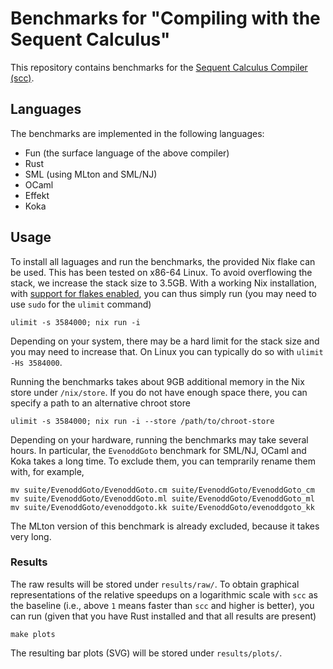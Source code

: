 # Benchmarks for "Compiling with the Sequent Calculus"

This repository contains benchmarks for the [Sequent Calculus Compiler (scc)](https://github.com/SequentCalculus/sequent-calculus-compiler/).

## Languages

The benchmarks are implemented in the following languages:

* Fun (the surface language of the above compiler)
* Rust
* SML (using MLton and SML/NJ)
* OCaml
* Effekt
* Koka

## Usage

To install all laguages and run the benchmarks, the provided Nix flake can be used.
This has been tested on x86-64 Linux.
To avoid overflowing the stack, we increase the stack size to 3.5GB.
With a working Nix installation, with [support for flakes enabled](https://nixos.wiki/wiki/flakes), you can thus simply run (you may need to use `sudo` for the `ulimit` command)

```
ulimit -s 3584000; nix run -i
```

Depending on your system, there may be a hard limit for the stack size and you may need to increase that.
On Linux you can typically do so with `ulimit -Hs 3584000`.

Running the benchmarks takes about 9GB additional memory in the Nix store under `/nix/store`.
If you do not have enough space there, you can specify a path to an alternative chroot store

```
ulimit -s 3584000; nix run -i --store /path/to/chroot-store
```

Depending on your hardware, running the benchmarks may take several hours.
In particular, the `EvenoddGoto` benchmark for SML/NJ, OCaml and Koka takes a long time.
To exclude them, you can temprarily rename them with, for example,

```
mv suite/EvenoddGoto/EvenoddGoto.cm suite/EvenoddGoto/EvenoddGoto_cm
mv suite/EvenoddGoto/EvenoddGoto.ml suite/EvenoddGoto/EvenoddGoto_ml
mv suite/EvenoddGoto/evenoddgoto.kk suite/EvenoddGoto/evenoddgoto_kk
```

The MLton version of this benchmark is already excluded, because it takes very long.

### Results

The raw results will be stored under `results/raw/`.
To obtain graphical representations of the relative speedups on a logarithmic scale with `scc` as the baseline (i.e., above `1` means faster than `scc` and higher is better), you can run (given that you have Rust installed and that all results are present)

```
make plots
```

The resulting bar plots (SVG) will be stored under `results/plots/`.

